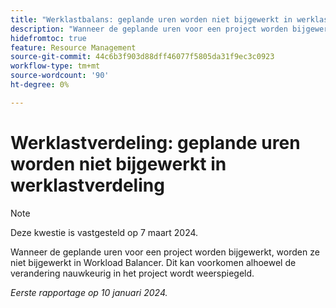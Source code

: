 ```yaml
---
title: "Werklastbalans: geplande uren worden niet bijgewerkt in werklastbalans"
description: "Wanneer de geplande uren voor een project worden bijgewerkt, worden ze niet bijgewerkt in Workload Balancer. Dit kan voorkomen alhoewel de verandering nauwkeurig in het project wordt weerspiegeld."
hidefromtoc: true
feature: Resource Management
source-git-commit: 44c6b3f903d88dff46077f5805da31f9ec3c0923
workflow-type: tm+mt
source-wordcount: '90'
ht-degree: 0%

---
```



# Werklastverdeling: geplande uren worden niet bijgewerkt in werklastverdeling

>[!NOTE]
>
>Deze kwestie is vastgesteld op 7 maart 2024.

Wanneer de geplande uren voor een project worden bijgewerkt, worden ze niet bijgewerkt in Workload Balancer. Dit kan voorkomen alhoewel de verandering nauwkeurig in het project wordt weerspiegeld.

_Eerste rapportage op 10 januari 2024._

